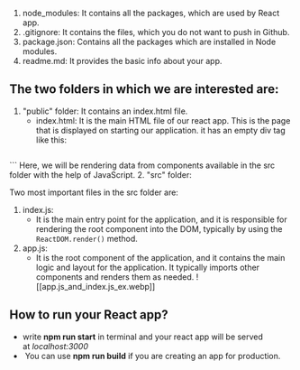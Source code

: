 1. node_modules: It contains all the packages, which are used by React app.
2. .gitignore: It contains the files, which you do not want to push in Github.
3. package.json: Contains all the packages which are installed in Node modules.
4. readme.md: It provides the basic info about your app.

## The two folders in which we are interested are:
1. "public" folder: It contains an index.html file.
	 - index.html: It is the main HTML file of our react app. This is the page that is displayed on starting our application. it has an empty div tag like this:
	 ```html
<div id="root"></div>
```
Here, we will be rendering data from components available in the src folder with the help of JavaScript.
2. "src" folder:

Two most important files in the src folder are: 
1. index.js: 
	- It is the main entry point for the application, and it is responsible for rendering the root component into the DOM, typically by using the `ReactDOM.render()` method.
2. app.js: 
	- It is the root component of the application, and it contains the main logic and layout for the application. It typically imports other components and renders them as needed. 
![[app.js_and_index.js_ex.webp]]

## How to run your React app?
- write **npm run start** in terminal and your react app will be served at _localhost:3000_
-  You can use **npm run build** if you are creating an app for production.